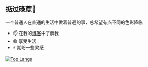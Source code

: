 ## 掂过碌蔗👋

一个普通人在普通的生活中做着普通的事，总希望有点不同的色彩降临

- 📫 在我的[博客](http://oscarsalon.top/)中了解我
- 😄 享受生活
- ⚡ 期盼一些灵感

<!-- [![Anurag's GitHub stats](https://github-readme-stats-git-masterrstaa-rickstaa.vercel.app/api?username=oscarab&show_icons=true&count_private=true)](https://github.com/anuraghazra/github-readme-stats) -->

[![Top Langs](https://github-readme-stats-git-masterrstaa-rickstaa.vercel.app/api/top-langs/?username=oscarab)](https://github.com/anuraghazra/github-readme-stats)
